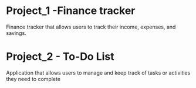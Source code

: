 # Project_1 -Finance tracker
Finance tracker that allows users to track their income, expenses, and savings. 
# Project_2 - To-Do List
Application that allows users to manage and keep track of tasks or activities they need to complete

